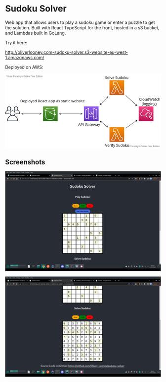 # Sudoku Solver
Web app that allows users to play a sudoku game or enter a puzzle to get the solution.
Built with React TypeScript for the front, hosted in a s3 bucket, and Lambdas built in GoLang.

Try it here:

http://oliverlooney.com-sudoku-solver.s3-website-eu-west-1.amazonaws.com/

Deployed on AWS:

![AWSArchitectureDiagram.jpg](ReadMeImages/AWSArchitectureDiagram.jpg)

## Screenshots

![AppScreenshot1.png](ReadMeImages/AppScreenshot1.png)

![AppScreenshot2.png](ReadMeImages/AppScreenshot2.png)
